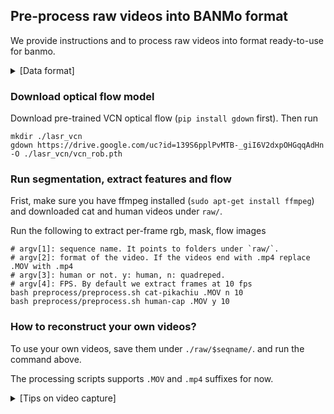 ## Pre-process raw videos into BANMo format

We provide instructions and to process raw videos into format ready-to-use for banmo.

<details><summary>[Data format]</summary>

```
DAVIS/
    JPEGImages/
        Full-Resolution/
            sequence-name/
                {%05d}.jpg
    # segmentations from detectron2
    Annotations/
        Full-Resolution/
            sequence-name/
                {%05d}.png
    # forward backward flow between every {1,2,4,8,16,32} frames from VCN-robust
    FlowBW_%d/ and FlowFw_%d/ 
        Full-Resolution/
            sequence-name/ and optionally seqname-name_{%02d}/ (frame interval)
                flo-{%05d}.pfm
                occ-{%05d}.pfm
                visflo-{%05d}.jpg
                warp-{%05d}.jpg
    # 16-dim Densepose features from CSE
    Densepose/
        Full-Resolution/
            sequence-name/
                # 112x(112*16) cropped densepose features
                feat-{%05d}.pfm 
                # [x,y,w,h] saved to warp cropped features to original coordinate
                bbox-{%05d}.txt 
                # densepose surface indices, for visualization
                {%05d}.pfm 
    # lines of pixels in order to speed up dataloading
    Pixels/  
        Full-Resolution/
            sequence-name/
                # skipped frames of flow followed by frame index
                %d-%05d/ 
```
Under each folder, there are visualizations of segmentation, flow and densepose not listed above.
</details>

### Download optical flow model
Download pre-trained VCN optical flow (`pip install gdown` first). Then run
```
mkdir ./lasr_vcn
gdown https://drive.google.com/uc?id=139S6pplPvMTB-_giI6V2dxpOHGqqAdHn -O ./lasr_vcn/vcn_rob.pth
```

### Run segmentation, extract features and flow
Frist, make sure you have ffmpeg installed (`sudo apt-get install ffmpeg`) and 
downloaded cat and human videos under `raw/`.  

Run the following to extract per-frame rgb, mask, flow images 
```
# argv[1]: sequence name. It points to folders under `raw/`.
# argv[2]: format of the video. If the videos end with .mp4 replace .MOV with .mp4
# argv[3]: human or not. y: human, n: quadreped.
# argv[4]: FPS. By default we extract frames at 10 fps
bash preprocess/preprocess.sh cat-pikachiu .MOV n 10 
bash preprocess/preprocess.sh human-cap .MOV y 10 
```

### How to reconstruct your own videos?
To use your own videos, save them under `./raw/$seqname/`. and run the 
command above.

The processing scripts supports `.MOV` and `.mp4` suffixes for now.


<details><summary>[Tips on video capture]</summary>

- Avoid occluding the target by the background, and keep object within the frame. Otherwise, segmentation may fail.

- Avoid zooming. Banmo assumes a constant camera parameter per video.

- Use higher-res videos. The examples uses images of 1920x1080.
</details>

